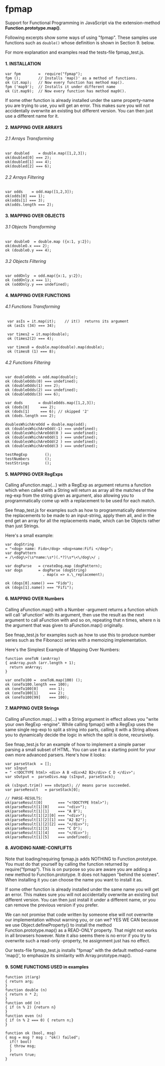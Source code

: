 # fpmap
Support for Functional Programming in JavaScript via the extension-method **Function.prototype.map()**.

Following excerpts show some ways of using "fpmap". These samples use functions such as ```double()``` whose definition is shown in Section 9. below.

For more explanation and examples read the tests-file fpmap_test.js.


#### 1. INSTALLATION
    var fpm        =  require("fpmap");
    fpm ();        // Installs 'map()' as a method of functions.
    ok (it.map);   // Now every function has method map().
    fpm ('map9');  // Installs it under different name
    ok (it.map9);  // Now every function has method map9().

If some other function is already installed under the same property-name you are trying to use, you will get an error. This makes sure you will not accidentally overwrite an existing but different version. You can then just use a different name for it.






#### 2. MAPPING OVER ARRAYS

###### 2.1  Arrays Transforming
	var doubled    = double.map([1,2,3]);
	ok(doubled[0] === 2);
	ok(doubled[1] === 4);
	ok(doubled[2] === 6);

###### 2.2  Arrays Filtering
	var odds    = odd.map([1,2,3]);
	ok(odds[0] === 1);
	ok(odds[1] === 3);
	ok(odds.length === 2);

#### 3. MAPPING OVER OBJECTS

###### 3.1  Objects Transforming
    var doubleO  = double.map ({x:1, y:2});
    ok(doubleO.x === 2);
    ok (doubleO.y === 4);

###### 3.2  Objects Filtering
    var oddOnly  = odd.map({x:1, y:2});
    ok (oddOnly.x === 1);
    ok (oddOnly.y === undefined);


#### 4. MAPPING OVER FUNCTIONS

###### 4.1 Functions Transforming

     var asIs = it.map(it);    // it()  returns its argument
     ok (asIs (34) === 34);

     var times2 = it.map(double);
     ok (times2(2) === 4);

     var times8 = double.map(double).map(double);
     ok (times8	(1) === 8);


###### 4.2 Functions Filtering

    var doubleOdds = odd.map(double);
    ok (doubleOdds(0) === undefined);
    ok (doubleOdds(1) === 2);
    ok (doubleOdds(2) === undefined);
    ok (doubleOdds(3) === 6);

    var dods       = doubleOdds.map([1,2,3]);
    ok (dods[0]     === 2);
    ok (dods[1]     === 6); // skipped '2'
    ok (dods.length === 2);

    doublesWhichAreOdd = double.map(odd);
    ok (doublesWhichAreOdd(-1) === undefined);
    ok (doublesWhichAreOdd(0 ) === undefined);
    ok (doublesWhichAreOdd(1 ) === undefined);
    ok (doublesWhichAreOdd(2 ) === undefined);
    ok (doublesWhichAreOdd(3 ) === undefined);

    testRegExp        ();
    testNumbers       ();
    testStrings       ();


#### 5. MAPPING OVER RegExps
Calling aFunction.map(...) with a RegExp as argument returns a function which when called with a String will return as array all the matches of the reg-exp from the string given as argument, also allowing you to programmatically come up with a replacement to be used for each match.

See fmap_test.js for examples such as how to  programmatically determine the replacements to be made to an input-string, apply them all, and in the end get an array for all the replacements made, which can be Objects rather than just Strings.

Here's a small example:

    var dogString  
    = "<dog> name: Fido</dog> <dog>name:Fifi </dog>";
    var dogPattern
    = /\<dog\>(\s*name:\s*)(.*?)\s*\<\/dog\>/ ;

    var dogParse   = createDog.map (dogPattern);
    var dogs       = dogParse (dogString)
                     . map(x => x.\_replacement);

    ok (dogs[0].name() === "Fido");
    ok (dogs[1].name() === "Fifi");    


#### 6. MAPPING OVER Numbers
Calling aFunction.map() with a Number -argument returns a function which will call 'aFunction' with its argument, then use the result as the next argument to call aFunction with and so on, repeating that n times, where n is the argument that was given to aFunction.map() originally.

See fmap_test.js for examples such as how to use this to produce number series such as the Fibonacci series with a memoizing implementation.

Here's the Simplest Example of Mapping Over Numbers:

    function oneToN (anArray)
    { anArray.push (arr.length + 1);
      return anArray;
	}

    var oneTo100 =  oneToN.map(100) ();
    ok (oneTo100.length === 100);
    ok (oneTo100[0]     === 1);
    ok (oneTo100[1]     === 2);
    ok (oneTo100[99]    === 100);


#### 7. MAPPING OVER Strings
Calling aFunction.map(...) with a String argument in effect allows you "write your own RegExp -engine". While calling fpmap() with a RegExp uses the same single reg-exp to split a string into parts, calling it with a String allows you to dynamically decide the logic in which the split is done, recursively.

See fmap_test.js for an example of how to implement a simple parser parsing a small subset of HTML. You can use it as a starting point for your own more advanced parsers. Here's how it looks:

    var parseStack  = [];
    var sInput  
    = " <!DOCTYPE html> <div> A B <div>A2 B2</div> C D </div>";
    var sOutput =  parseDivs.map (sInput, parseStack);

    ok (sInput.trim() === sOutput); // means parse succeeded.
    var parseResult   = parseStack[0];

    // PARSE-RESULTS:   
    ok(parseResult[0]       === "<!DOCTYPE html>");
    ok(parseResult[1][0]    === "<div>");
    ok(parseResult[1][1]    === "A B");
    ok(parseResult[1][2][0] === "<div>");
    ok(parseResult[1][2][1] === "A2 B2");
    ok(parseResult[1][2][2] === "</div>");
    ok(parseResult[1][3]    === "C D");
    ok(parseResult[1][4]    === "</div>");
    ok(parseResult[1][5]    === undefined);



#### 8. AVOIDING NAME-CONFLIFTS

Note that loading/requiring fpmap.js adds NOTHING to Function.prototype. You must do that yourself by calling the function returned by require("fpmap"). This is on purpose so you are aware you are adding a new method to Function.prototype. It does not happen "behind the scenes". When installing it you can choose the name you want to install it as.

If some other function is already installed under the same name you will get an error. This makes sure you will not accidentally overwrite an existing but different version. You can then just install it under a different name, or you can remove the previous version if you prefer.  

We can not promise that code written by someone else will not overwrite our implementation without warning you, or can we?
YES WE CAN because we use Object.defineProperty() to install the method Function.prototype.map() as a READ-ONLY property. That might not works in all browsers however. Note it also seems there is no error if you try to overwrite such a read-only -property, he assignment just has no effect.   

Our tests-file fpmap_test.js installs "fpmap" with the default method-name 'map()',  to emphasize its similarity with Array.prototype.map().  


#### 9. SOME FUNCTIONS USED in examples

    function it(arg)
    { return arg;
    }
    function double (n)
    { return n * 2;
    }
    function odd (n)
    { if (n % 2) {return n}
    }
    function even (n)
    { if (n % 2 === 0) { return n;}
    }

    function ok (bool, msg)
    { msg = msg ? msg : "ok() failed";
      if(! bool)
      { throw msg;
      }
      return true;
    }
